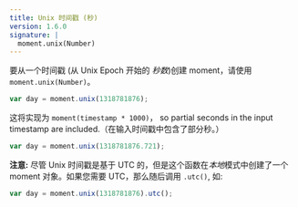 ```yaml
---
title: Unix 时间戳 (秒)
version: 1.6.0
signature: |
  moment.unix(Number)
---
```


要从一个时间戳 (从 Unix Epoch 开始的 *秒数*)创建 moment，请使用 `moment.unix(Number)`。

```javascript
var day = moment.unix(1318781876);
```

这将实现为 `moment(timestamp * 1000)`， so partial seconds in the input timestamp are included.（在输入时间戳中包含了部分秒。）

```javascript
var day = moment.unix(1318781876.721);
```

**注意:** 尽管 Unix 时间戳是基于 UTC 的，但是这个函数在*本地*模式中创建了一个 moment 对象。如果您需要 UTC，那么随后调用 `.utc()`, 如:

```javascript
var day = moment.unix(1318781876).utc();
```
